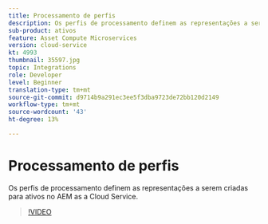 ```yaml
---
title: Processamento de perfis
description: Os perfis de processamento definem as representações a serem criadas para ativos no AEM as a Cloud Service.
sub-product: ativos
feature: Asset Compute Microservices
version: cloud-service
kt: 4993
thumbnail: 35597.jpg
topic: Integrations
role: Developer
level: Beginner
translation-type: tm+mt
source-git-commit: d9714b9a291ec3ee5f3dba9723de72bb120d2149
workflow-type: tm+mt
source-wordcount: '43'
ht-degree: 13%

---
```



# Processamento de perfis

Os perfis de processamento definem as representações a serem criadas para ativos no AEM as a Cloud Service.

>[!VIDEO](https://video.tv.adobe.com/v/35597/?quality=12&learn=on&hidetitle=true)
